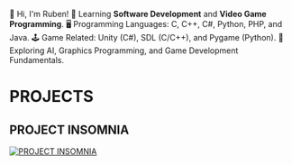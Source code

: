 👋 Hi, I'm Ruben!
🧠 Learning **Software Development** and **Video Game Programming**. 
🖥️ Programming Languages: C, C++, C#, Python, PHP, and Java.
🕹️ Game Related: Unity (C#), SDL (C/C++), and Pygame (Python).
🧭 Exploring AI, Graphics Programming, and Game Development Fundamentals.

# PROJECTS

## PROJECT INSOMNIA
[![PROJECT INSOMNIA](https://img.youtube.com/vi/MPlypltx4Mg/0.jpg)](https://www.youtube.com/playlist?list=PLidDB4IqqyBtvfbA1Y0748SR8-0CcNqQ3)
